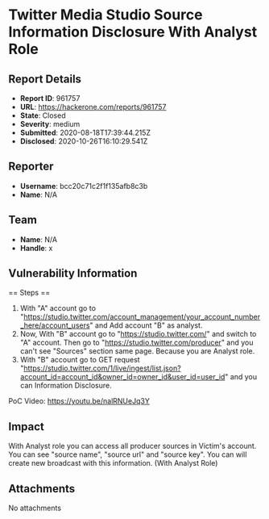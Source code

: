 # Twitter Media Studio Source Information Disclosure With Analyst Role

## Report Details
- **Report ID**: 961757
- **URL**: https://hackerone.com/reports/961757
- **State**: Closed
- **Severity**: medium
- **Submitted**: 2020-08-18T17:39:44.215Z
- **Disclosed**: 2020-10-26T16:10:29.541Z

## Reporter
- **Username**: bcc20c71c2f1f135afb8c3b
- **Name**: N/A

## Team
- **Name**: N/A
- **Handle**: x

## Vulnerability Information
== Steps ==
1. With "A" account go to "https://studio.twitter.com/account_management/your_account_number_here/account_users" and Add account "B" as analyst.
2. Now, With "B" account go to "https://studio.twitter.com/" and switch to "A" account. Then go to "https://studio.twitter.com/producer" and you can't see "Sources" section same page. Because you are Analyst role.
3. With "B" account go to GET request "https://studio.twitter.com/1/live/ingest/list.json?account_id=account_id&owner_id=owner_id&user_id=user_id" and you can Information Disclosure.

PoC Video: https://youtu.be/nalRNUeJq3Y

## Impact

With Analyst role you can access all producer sources in Victim's account.
You can see "source name", "source url" and "source key". You can will create new broadcast with this information. (With Analyst Role)

## Attachments
No attachments
